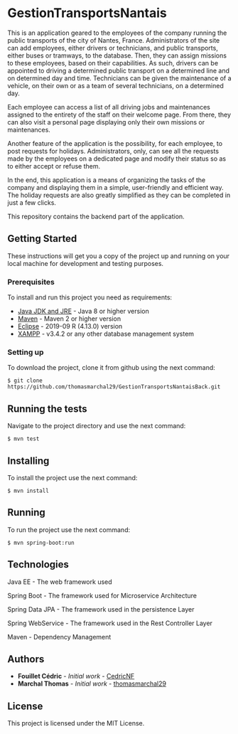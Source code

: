 # GestionTransportsNantais

This is an application geared to the employees of the company running the public transports of the city of Nantes, France. Administrators of the site can add employees, either drivers or technicians, and public transports, either buses or tramways, to the database. Then, they can assign missions to these employees, based on their capabilities. As such, drivers can be appointed to driving a determined public transport on a determined line and on determined day and time. Technicians can be given the maintenance of a vehicle, on their own or as a team of several technicians, on a determined day.

Each employee can access a list of all driving jobs and maintenances assigned to the entirety of the staff on their welcome page. From there, they can also visit a personal page displaying only their own missions or maintenances.

Another feature of the application is the possibility, for each employee, to post requests for holidays. Administrators, only, can see all the requests made by the employees on a dedicated page and modify their status so as to either accept or refuse them.

In the end, this application is a means of organizing the tasks of the company and displaying them in a simple, user-friendly and efficient way. The holiday requests are also greatly simplified as they can be completed in just a few clicks.

This repository contains the backend part of the application.

## Getting Started

These instructions will get you a copy of the project up and running on your local machine for development and testing purposes.

### Prerequisites

To install and run this project you need as requirements:

* [Java JDK and JRE](https://www.java.com/fr/download/) - Java 8 or higher version
* [Maven](https://maven.apache.org/) - Maven 2 or higher version
* [Eclipse](https://www.eclipse.org/) - 2019-09 R (4.13.0) version
* [XAMPP](https://www.apachefriends.org/fr/index.html) - v3.4.2 or any other database management system

### Setting up

To download the project, clone it from github using the next command:

```
$ git clone https://github.com/thomasmarchal29/GestionTransportsNantaisBack.git
```

## Running the tests

Navigate to the project directory and use the next command:

```
$ mvn test
```

## Installing

To install the project use the next command:

```
$ mvn install
```

## Running

To run the project use the next command:

```
$ mvn spring-boot:run
```

## Technologies

Java EE - The web framework used

Spring Boot - The framework used for Microservice Architecture

Spring Data JPA - The framework used in the persistence Layer

Spring WebService - The framework used in the Rest Controller Layer

Maven - Dependency Management

## Authors

* **Fouillet Cédric** - *Initial work* - [CedricNF](https://github.com/CedricNF)
* **Marchal Thomas** - *Initial work* - [thomasmarchal29](https://github.com/thomasmarchal29)

## License

This project is licensed under the MIT License.
